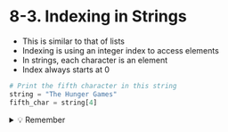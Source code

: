 # 8-3. Indexing in Strings

- This is similar to that of lists
- Indexing is using an integer index to access elements
- In strings, each character is an element
- Index always starts at 0

```python
# Print the fifth character in this string
string = "The Hunger Games"
fifth_char = string[4]
```

<details>
  <summary>💡 Remember</summary>If you try to access an index that doesn't exist, Python will raise an exception
</details>